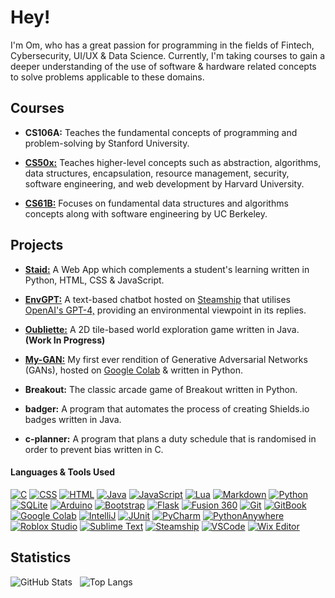 # Hey!

I'm Om, who has a great passion for programming in the fields of Fintech, Cybersecurity, UI/UX & Data Science. Currently, I'm taking courses to gain a deeper understanding of the use of software & hardware related concepts to solve problems applicable to these domains.


## Courses

* **CS106A:** Teaches the fundamental concepts of programming and problem-solving by Stanford University.

* **[CS50x:](https://github.com/omcodedthis/CS50x-Scores)** Teaches higher-level concepts such as abstraction, algorithms, data structures, encapsulation, resource management, security, software engineering, and web development by Harvard University.

* **[CS61B:](https://github.com/omcodedthis/CS61B-Scores)** Focuses on fundamental data structures and algorithms concepts along with software engineering by UC Berkeley. 


## Projects

* **[Staid:](https://staid.pythonanywhere.com/)** A Web App which complements a student's learning written in Python, HTML, CSS & JavaScript.

* **[EnvGPT:](https://www.steamship.com/packages/envgpt-4-bot)** A text-based chatbot hosted on [Steamship](https://www.steamship.com/) that utilises [OpenAI's GPT-4,](https://openai.com/gpt-4) providing an environmental viewpoint in its replies.

* **[Oubliette:](https://github.com/omcodedthis/Oubliette)** A 2D tile-based world exploration game written in Java. **(Work In Progress)**

* **[My-GAN:](https://colab.research.google.com/drive/1JlCd-EC7AatYjlFO1jLHTA80jKz6cnXr)** My first ever rendition of Generative Adversarial Networks (GANs), hosted on [Google Colab](https://colab.google/) & written in Python.

* **Breakout:** The classic arcade game of Breakout written in Python.

* **badger:** A program that automates the process of creating Shields.io badges written in Java.

* **c-planner:** A program that plans a duty schedule that is randomised in order to prevent bias written in C.


#### Languages & Tools Used
[![C](https://img.shields.io/badge/-C-A8B9CC?logo=C&logoColor=white&style=flat)](https://www.open-std.org/jtc1/sc22/wg14/) 
[![CSS](https://img.shields.io/badge/-CSS-1572B6?logo=CSS3&logoColor=white&style=flat)](https://www.w3.org/Style/CSS/Overview.en.html) 
[![HTML](https://img.shields.io/badge/-HTML-E34F26?logo=HTML5&logoColor=white&style=flat)](https://html.spec.whatwg.org/multipage/)
[![Java](https://img.shields.io/badge/-Java-ED8B00?logo=Oracle&logoColor=white&style=flat)](https://www.java.com/en/)
[![JavaScript](https://img.shields.io/badge/-JavaScript-F7DF1E?logo=JavaScript&logoColor=323330&style=flat)](https://developer.mozilla.org/en-US/docs/Web/JavaScript)
[![Lua](https://img.shields.io/badge/-Lua-2C2D72?logo=Lua&logoColor=white&style=flat)](https://www.lua.org/about.html) 
[![Markdown](https://img.shields.io/badge/-Markdown-4a525a?logo=Markdown&logoColor=white&style=flat)](https://daringfireball.net/projects/markdown/) 
[![Python](https://img.shields.io/badge/-Python-3776AB?logo=Python&logoColor=white&style=flat)](https://www.python.org/) 
[![SQLite](https://img.shields.io/badge/-SQLite-003B57?logo=SQLite&logoColor=white&style=flat)](https://www.sqlite.org/index.html) 
[![Arduino](https://img.shields.io/badge/-Arduino-00979D?logo=Arduino&logoColor=white&style=flat)](https://www.arduino.cc/) 
[![Bootstrap](https://img.shields.io/badge/-Bootstrap-7952B3?logo=Bootstrap&logoColor=white&style=flat)](https://getbootstrap.com/) 
[![Flask](https://img.shields.io/badge/-Flask-FFFFFF?logo=Flask&logoColor=black&style=flat)](https://flask.palletsprojects.com/en/2.2.x/)
[![Fusion 360](https://img.shields.io/badge/-Fusion%20360-ff6b00?logo=Autodesk&logoColor=white&style=flat)](https://www.autodesk.com/products/fusion-360/personal)
[![Git](https://img.shields.io/badge/-Git-F05032?logo=Git&logoColor=white&style=flat)](https://git-scm.com/)
[![GitBook](https://img.shields.io/badge/-GitBook-3884FF?logo=GitBook&logoColor=white&style=flat)](https://www.gitbook.com/)
[![Google Colab](https://img.shields.io/badge/-Google%20Colab-F9AB00?logo=Google%20Colab&logoColor=white&style=flat)](https://colab.google/)
[![IntelliJ](https://img.shields.io/badge/-IntelliJ%20IDEA-0f60ee?logo=IntelliJ%20IDEA&logoColor=white&style=flat)](https://www.jetbrains.com/idea/)
[![JUnit](https://img.shields.io/badge/-JUnit-25A162?logo=JUnit5&logoColor=white&style=flat)](https://junit.org/junit5/)
[![PyCharm](https://img.shields.io/badge/-PyCharm-1ca46c?logo=PyCharm&logoColor=white&style=flat)](https://www.jetbrains.com/pycharm/)
[![PythonAnywhere](https://img.shields.io/badge/-PythonAnywhere-44A833?logo=Anaconda&logoColor=white&style=flat)](https://www.pythonanywhere.com/)
[![Roblox Studio](https://img.shields.io/badge/-Roblox%20Studio-00A2FF?logo=Roblox%20Studio&logoColor=white&style=flat)](https://create.roblox.com/landing)
[![Sublime Text](https://img.shields.io/badge/-Sublime%20Text-FF9800?logo=Sublime%20Text&logoColor=white&style=flat)](https://www.sublimetext.com/)
[![Steamship](https://img.shields.io/badge/-Steamship-6244ac?logo=Python&logoColor=white&style=flat)](https://www.steamship.com/)
[![VSCode](https://img.shields.io/badge/-VS%20Code-007ACC?logo=Visual%20Studio%20Code&logoColor=white&style=flat)](https://code.visualstudio.com/)
[![Wix Editor](https://img.shields.io/badge/-Wix%20Editor-0C6EFC?logo=Wix&logoColor=white&style=flat)](https://www.wix.com/release/notes/wix-editor)


## Statistics
![GitHub Stats](https://github-readme-stats.vercel.app/api?username=omcodedthis&rank_icon=github&hide=contribs&show_icons=true&line_height=24&theme=transparent) &nbsp; ![Top Langs](https://github-readme-stats.vercel.app/api/top-langs/?username=omcodedthis&langs_count=6&hide=CWeb,Makefile,OpenEdge%20ABL&exclude_repo=CS106A,cs61b_repo,My-GAN&layout=compact&theme=transparent) 
